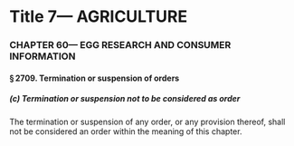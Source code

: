
# Title 7— AGRICULTURE
### CHAPTER 60— EGG RESEARCH AND CONSUMER INFORMATION
#### § 2709. Termination or suspension of orders
##### (c) Termination or suspension not to be considered as order

The termination or suspension of any order, or any provision thereof, shall not be considered an order within the meaning of this chapter.
